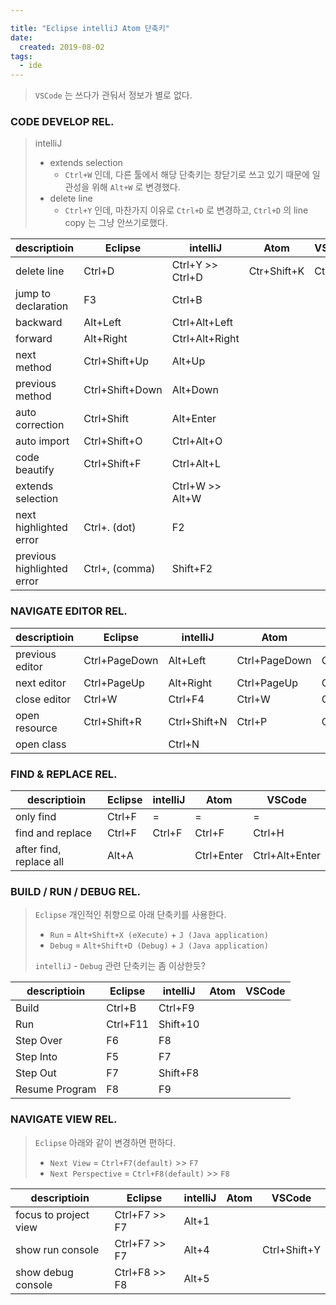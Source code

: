 ```yaml
---

title: "Eclipse intelliJ Atom 단축키"
date:
  created: 2019-08-02
tags:
  - ide
---
```


> `VSCode` 는 쓰다가 관둬서 정보가 별로 없다.

### CODE DEVELOP REL.
> intelliJ
> - extends selection
>   - `Ctrl+W` 인데, 다른 툴에서 해당 단축키는 창닫기로 쓰고 있기 때문에 일관성을 위해 `Alt+W` 로 변경했다.
> - delete line
>   - `Ctrl+Y` 인데, 마찬가지 이유로 `Ctrl+D` 로 변경하고, `Ctrl+D` 의 line copy 는 그냥 안쓰기로했다.

<table class="pure-table">
<thead>
  <tr>
    <th>descriptioin</th>
    <th>Eclipse</th>
    <th>intelliJ</th>
    <th>Atom</th>
    <th>VSCode</th>
  </tr>
</thead>
<tbody>
  <tr>
    <td>delete line</td>
    <td>Ctrl+D</td>
    <td>Ctrl+Y >> Ctrl+D</td>
    <td>Ctr+Shift+K</td>
    <td>Ctrl+D</td>
  </tr>
  <tr>
    <td>jump to declaration</td>
    <td>F3</td>
    <td>Ctrl+B</td>
    <td></td>
    <td></td>
  </tr>
  <tr>
    <td>backward</td>
    <td>Alt+Left</td>
    <td>Ctrl+Alt+Left</td>
    <td></td>
    <td></td>
  </tr>
  <tr>
    <td>forward</td>
    <td>Alt+Right</td>
    <td>Ctrl+Alt+Right</td>
    <td></td>
    <td></td>
  </tr>
  <tr>
    <td>next method</td>
    <td>Ctrl+Shift+Up</td>
    <td>Alt+Up</td>
    <td></td>
    <td></td>
  </tr>
  <tr>
    <td>previous method</td>
    <td>Ctrl+Shift+Down</td>
    <td>Alt+Down</td>
    <td></td>
    <td></td>
  </tr>
  <tr>
    <td>auto correction</td>
    <td>Ctrl+Shift</td>
    <td>Alt+Enter</td>
    <td></td>
    <td></td>
  </tr>  
  <tr>
    <td>auto import</td>
    <td>Ctrl+Shift+O</td>
    <td>Ctrl+Alt+O</td>
    <td></td>
    <td></td>
  </tr>
  <tr>
    <td>code beautify</td>
    <td>Ctrl+Shift+F</td>
    <td>Ctrl+Alt+L</td>
    <td></td>
    <td></td>
  </tr>
  <tr>
    <td>extends selection</td>
    <td></td>
    <td>Ctrl+W >> Alt+W</td>
    <td></td>
    <td></td>
  </tr>
  <tr>
    <td>next highlighted error</td>
    <td>Ctrl+. (dot)</td>
    <td>F2</td>
    <td></td>
    <td></td>
  </tr>
  <tr>
    <td>previous highlighted error</td>
    <td>Ctrl+, (comma)</td>
    <td>Shift+F2</td>
    <td></td>
    <td></td>
  </tr>
</tbody>
</table>

### NAVIGATE EDITOR REL.
<table class="pure-table">
<thead>
  <tr>
    <th>descriptioin</th>
    <th>Eclipse</th>
    <th>intelliJ</th>
    <th>Atom</th>
    <th>VSCode</th>
  </tr>
</thead>
<tbody>
  <tr>
    <td>previous editor</td>
    <td>Ctrl+PageDown</td>
    <td>Alt+Left</td>
    <td>Ctrl+PageDown</td>
    <td>Ctrl+PageDown</td>
  </tr>
  <tr>
    <td>next editor</td>
    <td>Ctrl+PageUp</td>
    <td>Alt+Right</td>
    <td>Ctrl+PageUp</td>
    <td>Ctrl+PageUp</td>
  </tr>
  <tr>
    <td>close editor</td>
    <td>Ctrl+W</td>
    <td>Ctrl+F4</td>
    <td>Ctrl+W</td>
    <td>Ctrl+W</td>
  </tr>
  <tr>
    <td>open resource</td>
    <td>Ctrl+Shift+R</td>
    <td>Ctrl+Shift+N</td>
    <td>Ctrl+P</td>
    <td>Ctrl+P</td>
  </tr>
  <tr>
    <td>open class</td>
    <td></td>
    <td>Ctrl+N</td>
    <td></td>
    <td></td>
  </tr>
</tbody>
</table>

### FIND & REPLACE REL.
<table class="pure-table">
<thead>
  <tr>
    <th>descriptioin</th>
    <th>Eclipse</th>
    <th>intelliJ</th>
    <th>Atom</th>
    <th>VSCode</th>
  </tr>
</thead>
<tbody>
  <tr>
    <td>only find</td>
    <td>Ctrl+F</td>
    <td>=</td>
    <td>=</td>
    <td>=</td>
  </tr>
  <tr>
    <td>find and replace</td>
    <td>Ctrl+F</td>
    <td>Ctrl+F</td>
    <td>Ctrl+F</td>
    <td>Ctrl+H</td>
  </tr>
  <tr>
    <td>after find, replace all</td>
    <td>Alt+A</td>
    <td></td>
    <td>Ctrl+Enter</td>
    <td>Ctrl+Alt+Enter</td>
  </tr>
</tbody>
</table>

### BUILD / RUN / DEBUG REL.
> `Eclipse` 개인적인 취향으로 아래 단축키를 사용한다.
> - `Run` = `Alt+Shift+X (eXecute)` + `J (Java application)`
> - `Debug` = `Alt+Shift+D (Debug)`  + `J (Java application)`
>
> `intelliJ` - `Debug` 관련 단축키는 좀 이상한듯?

<table class="pure-table">
<thead>
  <tr>
    <th>descriptioin</th>
    <th>Eclipse</th>
    <th>intelliJ</th>
    <th>Atom</th>
    <th>VSCode</th>
  </tr>
</thead>
<tbody>
  <tr>
    <td>Build</td>
    <td>Ctrl+B</td>
    <td>Ctrl+F9</td>
    <td></td>
    <td></td>
  </tr>
  <tr>
    <td>Run</td>
    <td>Ctrl+F11</td>
    <td>Shift+10</td>
    <td></td>
    <td></td>
  </tr>
  <tr>
    <td>Step Over</td>
    <td>F6</td>
    <td>F8</td>
    <td></td>
    <td></td>
  </tr>
  <tr>
    <td>Step Into</td>
    <td>F5</td>
    <td>F7</td>
    <td></td>
    <td></td>
  </tr>
  <tr>
    <td>Step Out</td>
    <td>F7</td>
    <td>Shift+F8</td>
    <td></td>
    <td></td>
  </tr>
  <tr>
    <td>Resume Program</td>
    <td>F8</td>
    <td>F9</td>
    <td></td>
    <td></td>
  </tr>
</tbody>
</table>

### NAVIGATE VIEW REL.
> `Eclipse` 아래와 같이 변경하면 편하다.
> - `Next View` = `Ctrl+F7(default)` >>  `F7`
> - `Next Perspective` = `Ctrl+F8(default)` >> `F8`

<table class="pure-table">
<thead>
  <tr>
    <th>descriptioin</th>
    <th>Eclipse</th>
    <th>intelliJ</th>
    <th>Atom</th>
    <th>VSCode</th>
  </tr>
</thead>
<tbody>
  <tr>
    <td>focus to project view</td>
    <td>Ctrl+F7 >> F7</td>
    <td>Alt+1</td>
    <td></td>
    <td></td>
  </tr>
  <tr>
    <td>show run console</td>
    <td>Ctrl+F7 >> F7</td>
    <td>Alt+4</td>
    <td></td>
    <td>Ctrl+Shift+Y</td>
  </tr>
  <tr>
    <td>show debug console</td>
    <td>Ctrl+F8 >> F8</td>
    <td>Alt+5</td>
    <td></td>
    <td></td>
  </tr>
</tbody>
</table>
